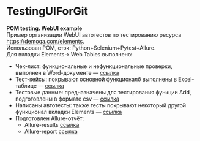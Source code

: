 # TestingUIForGit
**POM testing. WebUI example**  
Пример организации WebUI автотестов по тестированию ресурса https://demoqa.com/elements.  
Использован POM, стэк: Python+Selenium+Pytest+Allure.  
Для вкладки Elements-> Web Tables выполнено:
- Чек-лист: функциональные и нефункциональные проверки, выполнен в Word-документе — [ссылка](https://github.com/Badboy5555/TestingUIForGit_POM/blob/main/%D0%A7%D0%B5%D0%BA-%D0%BB%D0%B8%D1%81%D1%82.docx)
- Тест-кейсы: покрывают основной функционалб выполнены в Excel-таблице — [ссылка](https://github.com/Badboy5555/TestingUIForGit_POM/blob/main/%D0%A2%D0%B5%D1%81%D1%82-%D0%BA%D0%B5%D0%B9%D1%81%D1%8B.xlsx) 
- Тестовые данные: предназначены для тестирования функции Add, подготовлены в формате csv — [ссылка](https://github.com/Badboy5555/TestingUIForGit_POM/blob/main/data/data_for_web_table_add_person.csv)
- Написаны автотесты: также тесты покрывают некоторый другой функционал вкладки Elements — [ссылка](https://github.com/Badboy5555/TestingUIForGit_POM/blob/main/tests/elements_page_test.py)
- Подготовлен Allure-отчёт:  
  * Allure-results [ссылка](https://github.com/Badboy5555/TestingUIForGit_POM/blob/main/allure_results.zip)  
  * Allure-report [ссылка](https://github.com/Badboy5555/TestingUIForGit_POM/tree/main/allure_report)
